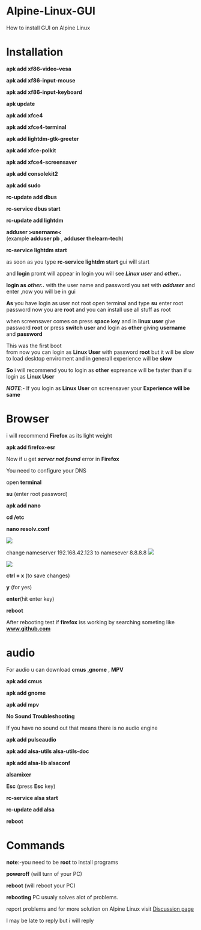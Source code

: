# Alpine-Linux-GUI
How to install GUI on Alpine Linux

# Installation

**apk add xf86-video-vesa**

**apk add xf86-input-mouse**

**apk add xf86-input-keyboard**

**apk update**

**apk add xfce4**

**apk add xfce4-terminal**

**apk add lightdm-gtk-greeter**

**apk add xfce-polkit**

**apk add xfce4-screensaver**

**apk add consolekit2**

**apk add sudo**

**rc-update add dbus**

**rc-service dbus start**

**rc-update add lightdm**

**adduser >username<**   
(example **adduser pb** , **adduser thelearn-tech**)

**rc-service lightdm start**




as soon as you type **rc-service lightdm start** gui will start

and **login** promt will appear in login you will see ***Linux user*** and ***other..***

**login as** ***other..*** with the user name and password you set with ***adduser***
and enter ,now you will be in gui 

**As** you have login as user not root 
open terminal and type **su**
enter root password 
now you are **root**
and you can install use all stuff as root


when screensaver comes on press **space key** and in **linux user** give password **root**
or press **switch user** and login as **other** giving **username** and **password**

This was the first boot  
from now you can login as **Linux User** with password **root**
but it will be slow to load desktop enviroment
and in generall experience will be **slow**

**So** i will recommend you to login as **other**
expreance will be faster than if u login as **Linux User**

***NOTE***:- If you login as **Linux User** on screensaver
your **Experience will be same**


# Browser

i will recommend **Firefox** as its light weight

**apk add firefox-esr**




Now if u get ***server not found*** error in **Firefox**

You need to configure your DNS


open **terminal**

**su** (enter root password)

**apk add nano**

**cd /etc**

**nano resolv.conf**

![](https://raw.githubusercontent.com/thelearn-tech/Alpine-Linux-GUI/main/IMG_20210211_144126.jpg)


change nameserver 192.168.42.123
 to
namesever 8.8.8.8
![](https://raw.githubusercontent.com/thelearn-tech/Alpine-Linux-GUI/main/IMG_20210211_143918.jpg)

![](https://raw.githubusercontent.com/thelearn-tech/Alpine-Linux-GUI/main/IMG_20210211_143854.jpg)

**ctrl + x**  (to save changes)

**y** (for yes)

**enter**(hit enter key)

**reboot**

After rebooting test if **firefox** iss working by searching someting like **www.github.com**

# audio

For audio u can download **cmus** ,**gnome** , **MPV**


**apk add cmus**

**apk add gnome**  

**apk add mpv**




**No Sound Troubleshooting**


If you have no sound out that means there is no audio engine



**apk add pulseaudio**

**apk add alsa-utils alsa-utils-doc**

**apk add alsa-lib alsaconf**

**alsamixer**

**Esc** (press **Esc** key)

**rc-service alsa start**

**rc-update add alsa**

**reboot**


# Commands 

**note**:-you need to be **root** to install programs 


**poweroff**
(will turn of your PC)

**reboot** 
(will reboot your PC)


**rebooting** PC usualy solves alot of problems.

report problems and for more solution on
Alpine Linux  visit [Discussion page](https://github.com/thelearn-tech/Alpine-Linux-GUI/discussion)

I may be late to reply but i  will reply

